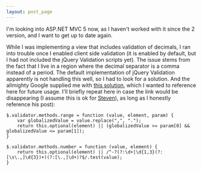```yaml
---
layout: post_page
---
```

I'm looking into ASP.NET MVC 5 now, as I haven't worked with it since the 2 version, and I want to get up to date again.

While I was implementing a view that includes validation of decimals, I ran into trouble once I enabled client side validation (it is enabled by default, but I had not included the jQuery Validation scripts yet). The issue stems from the fact that I live in a region where the decimal separator is a comma instead of a period. The default implementation of jQuery Validation apparently is not handling this well, so I had to look for a solution. And the allmighty Google supplied me with [this solution](http://www.stevendewaele.be/?p=183), which I wanted to reference here for future usage. I'll briefly repeat here in case the link would be disappearing (I assume this is ok for [Steven](http://twitter.com/StevenDeWaele)), as long as I honestly reference his post):

	$.validator.methods.range = function (value, element, param) {
		var globalizedValue = value.replace(",", ".");
		return this.optional(element) || (globalizedValue >= param[0] && globalizedValue <= param[1]);
	} 

	$.validator.methods.number = function (value, element) {
		return this.optional(element) || /^-?(?:\d+|\d{1,3}(?:[\s\.,]\d{3})+)(?:[\.,]\d+)?$/.test(value);
	}


